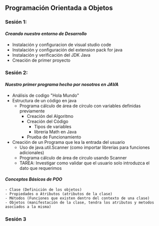 ## Programación Orientada a Objetos

### **Sesión 1:**

#### *Creando nuestro entorno de Desarrollo*

- Instalación y configuracion de visual studio code
- Instalación y configuración del extension pack for java
- Instalación y verificación del JDK Java
- Creación de primer proyecto

### **Sesión 2:**

#### *Nuestro primer programa hecho por nosotros en JAVA*

- Análisis de codigo "Hola Mundo"
- Estructura de un código en java
	- Programa cálculo de área de círculo con variables definidas previamente
		- Creación del Algoritmo
		- Creación del Código
			- Tipos de variables
			- libreria Math en Java
		- Prueba de Funcionamiento
- Creación de un Programa que lea la entrada del usuario
	- Uso de java.util.Scanner (como importar librerias para funciones adicionales)
	- Programa cálculo de área de circulo usando Scanner
	- TAREA: Investigar como validar que el usuario solo introduzca el dato que requerimos

#### *Conceptos Básicos de POO*

	- Clase (Definición de los objetos)
	- Propiedades o Atributos (atributos de la clase)
	- Métodos (Funciones que existen dentro del contexto de una clase)
	- Objetos (manifestación de la clase, tendra los atributos y metodos asociados a la misma)

### **Sesión 3**
